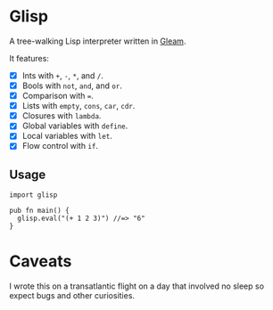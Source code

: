 # Glisp

A tree-walking Lisp interpreter written in [Gleam](https://gleam.run).

It features:
- [x] Ints with `+`, `-`, `*`, and `/`.
- [x] Bools with `not`, `and`, and `or`.
- [x] Comparison with `=`.
- [x] Lists with `empty`, `cons`, `car`, `cdr`.
- [x] Closures with `lambda`.
- [x] Global variables with `define`.
- [x] Local variables with `let`.
- [x] Flow control with `if`.

## Usage

```gleam
import glisp

pub fn main() {
  glisp.eval("(+ 1 2 3)") //=> "6"
}
```

# Caveats

I wrote this on a transatlantic flight on a day that involved no sleep so expect
bugs and other curiosities.
